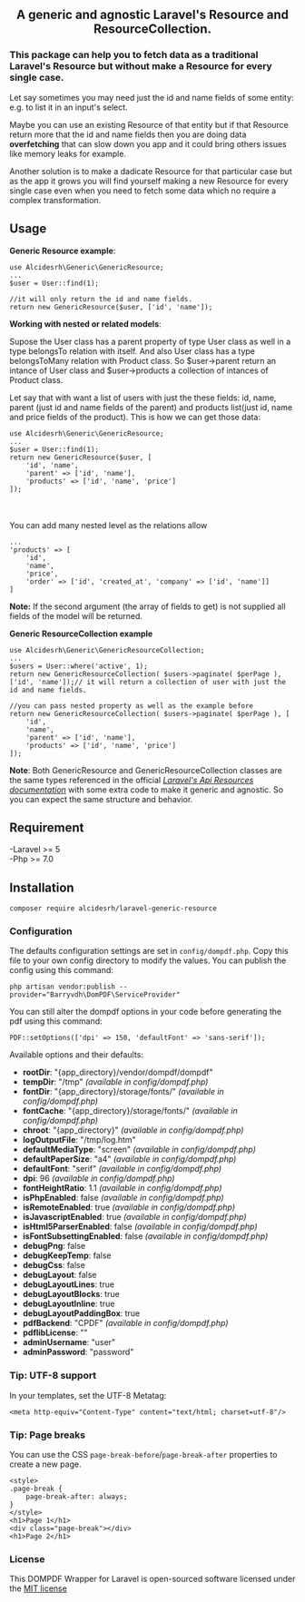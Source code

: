 ## <p align="center">A generic and agnostic Laravel's Resource and ResourceCollection.</p>

### This package can help you to fetch data as a traditional Laravel's Resource but without make a Resource for every single case.

 Let say sometimes you may need just the id and name fields of some entity: e.g. to list it in an input's select. 
 
 Maybe you can use an existing Resource of that entity but if that Resource return more that the id and name fields then you are doing data **overfetching** that can slow down you app and it could bring others issues like memory leaks for example. 
 
 Another solution is to make a dadicate Resource for that particular case but as the app it grows you will find yourself making a new Resource for every single case even when you need to fetch some data which no require a complex transformation.  

 ## Usage

 **Generic Resource example**:

    use Alcidesrh\Generic\GenericResource;
    ...
    $user = User::find(1); 

    //it will only return the id and name fields.
    return new GenericResource($user, ['id', 'name']); 

**Working with nested or related models**:

Supose the User class has a parent property of type User class as well in a type belongsTo relation with itself. And also User class has a type belongsToMany relation with Product class. So $user->parent return an intance of User class and $user->products a collection of intances of Product class. 

Let say that with want a list of users with just the these fields: id, name, parent (just id and name fields of the parent) and products list(just id, name and price fields of the product). This is how we can get those data:

    use Alcidesrh\Generic\GenericResource;
    ...
    $user = User::find(1);
    return new GenericResource($user, [  
        'id', 'name',  
        'parent' => ['id', 'name'],  
        'products' => ['id', 'name', 'price']  
    ]);
<br>
<br>
You can add many nested level as the relations allow  
<br>
    
    ...
    'products' => [  
        'id',  
        'name',  
        'price',  
        'order' => ['id', 'created_at', 'company' => ['id', 'name']]  
    ]  
  
  

**Note:** If the second argument (the array of fields to get) is not supplied all fields of the model will be returned.

**Generic ResourceCollection example**

    use Alcidesrh\Generic\GenericResourceCollection;
    ...
    $users = User::where('active', 1);
    return new GenericResourceCollection( $users->paginate( $perPage ), ['id', 'name']);// it will return a collection of user with just the id and name fields.

    //you can pass nested property as well as the example before
    return new GenericResourceCollection( $users->paginate( $perPage ), [  
        'id',  
        'name',  
        'parent' => ['id', 'name'],  
        'products' => ['id', 'name', 'price']  
    ]);

**Note**: Both GenericResource and GenericResourceCollection classes are the same types referenced in the official *[Laravel's Api Resources documentation](https://laravel.com/docs/8.x/eloquent-resources)* with some extra code to make it generic and agnostic. So you can expect the same structure and behavior.

## Requirement

-Laravel >= 5  
-Php >= 7.0

## Installation

    composer require alcidesrh/laravel-generic-resource


### Configuration
The defaults configuration settings are set in `config/dompdf.php`. Copy this file to your own config directory to modify the values. You can publish the config using this command:

    php artisan vendor:publish --provider="Barryvdh\DomPDF\ServiceProvider"

You can still alter the dompdf options in your code before generating the pdf using this command:

    PDF::setOptions(['dpi' => 150, 'defaultFont' => 'sans-serif']);
    
Available options and their defaults:
* __rootDir__: "{app_directory}/vendor/dompdf/dompdf"
* __tempDir__: "/tmp" _(available in config/dompdf.php)_
* __fontDir__: "{app_directory}/storage/fonts/" _(available in config/dompdf.php)_
* __fontCache__: "{app_directory}/storage/fonts/" _(available in config/dompdf.php)_
* __chroot__: "{app_directory}" _(available in config/dompdf.php)_
* __logOutputFile__: "/tmp/log.htm"
* __defaultMediaType__: "screen" _(available in config/dompdf.php)_
* __defaultPaperSize__: "a4" _(available in config/dompdf.php)_
* __defaultFont__: "serif" _(available in config/dompdf.php)_
* __dpi__: 96 _(available in config/dompdf.php)_
* __fontHeightRatio__: 1.1 _(available in config/dompdf.php)_
* __isPhpEnabled__: false _(available in config/dompdf.php)_
* __isRemoteEnabled__: true _(available in config/dompdf.php)_
* __isJavascriptEnabled__: true _(available in config/dompdf.php)_
* __isHtml5ParserEnabled__: false _(available in config/dompdf.php)_
* __isFontSubsettingEnabled__: false _(available in config/dompdf.php)_
* __debugPng__: false
* __debugKeepTemp__: false
* __debugCss__: false
* __debugLayout__: false
* __debugLayoutLines__: true
* __debugLayoutBlocks__: true
* __debugLayoutInline__: true
* __debugLayoutPaddingBox__: true
* __pdfBackend__: "CPDF" _(available in config/dompdf.php)_
* __pdflibLicense__: ""
* __adminUsername__: "user"
* __adminPassword__: "password"

### Tip: UTF-8 support
In your templates, set the UTF-8 Metatag:

    <meta http-equiv="Content-Type" content="text/html; charset=utf-8"/>

### Tip: Page breaks
You can use the CSS `page-break-before`/`page-break-after` properties to create a new page.

    <style>
    .page-break {
        page-break-after: always;
    }
    </style>
    <h1>Page 1</h1>
    <div class="page-break"></div>
    <h1>Page 2</h1>
    
### License

This DOMPDF Wrapper for Laravel is open-sourced software licensed under the [MIT license](http://opensource.org/licenses/MIT)
